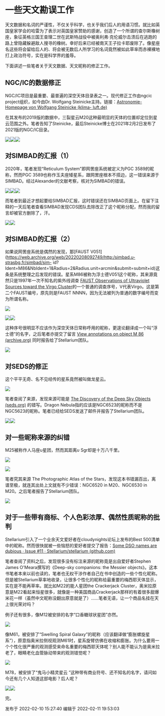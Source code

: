 # 一些天文勘误工作

天文数据和名词的严谨性，不仅关乎科学，也关乎我们后人的用语习惯。就比如英国皇家学会的哈雷为了表示对英国皇家赞助的感谢，创造了一个所谓的查尔斯橡树座，象征英格兰国王查理二世在武斯特战役中被奥利弗·克伦威尔击溃后在逃跑的路上曾隐藏躲避敌人搜寻的橡树。幸好后来已经被南天王子拉卡耶废除了。像星座名这些将会留给后人的、将会被无数后人所学习的名词竟然被如此草率而赤裸裸地打上政治符号，实在是科学界的羞辱。

下面讲述一些笔者关于天文数据、天文昵称的修正工作。

## NGC/IC的数据修正

NGC/IC项目是最重要、最普遍的深空天体目录表之一。现代修正工作由ngcic project组织，如今由Dr. Wolfgang
Steinicke主持。链接：[Astronomie-Homepage von Wolfgang Steinicke (klima-
luft.de)](http://www.klima-luft.de/steinicke/index_e.htm)

在其发布的2019版的数据中，三裂星云M20这种最明显的天体的位置却定位到星云范围之外。笔者告知了Steinicke，最后Steinicke博士在2021年2月2日发布了2021版的NGC/IC目录。

  

![](https://pic3.zhimg.com/v2-6a5190cc839a0c76e72c6ea59fcd3121_720w.png?source=d16d100b)![](https://pic3.zhimg.com/v2-415674b63b9c4e941531fa84f3fe6973_720w.png?source=d16d100b)![](https://pica.zhimg.com/v2-e8b88b6c1c664d28da2a7b1b0c0e2bc4_720w.png?source=d16d100b)

  

## 对SIMBAD的汇报（1）

2020年，笔者发现“Reticulum System”即网罟座系统被定义为PGC 3589的昵称，然而PGC
3589也称作玉夫座矮星系，跟网罟座根本不搭边，这一错误来源于SIMBAD。经过Alexander的文献考察，核对为SIMBAD的错误。

![](https://pic1.zhimg.com/v2-63b55c69e38aa372c9838584861d5a04_720w.jpg?source=d16d100b)![](https://pic1.zhimg.com/v2-1ef32e494963c251ac0f1c520691bc47_720w.png?source=d16d100b)![](https://pic1.zhimg.com/v2-76398297727ea5780e93a931e17161a5_720w.jpg?source=d16d100b)

而笔者到最近才想起要给SIMBAD汇报，这时错误还在SIMBAD页面上。在留下注释的一天后笔者查看SIMBAD发现CDS团队去除改正了这个昵称分配，然而我的留言却被官方删除了，汗。

![](https://pic3.zhimg.com/v2-c443e40bab7d8f7efb0db650e0d21874_720w.jpg?source=d16d100b)![](https://pic1.zhimg.com/v2-273881228d33ef47d820f14076fd8aa5_720w.jpg?source=d16d100b)

## 对SIMBAD的汇报（2）

如果说网罟座系统是偶然的发现，那[FAUST
V051](https://web.archive.org/web/20220208092749/http:/simbad.u-strasbg.fr/simbad/sim-
id?Ident=M86&NbIdent=1&Radius=2&Radius.unit=arcmin&submit=submit+id)这条是系统整理之后发现的错误。星系M86被称为浮士德V051这个昵称，其来源竟然只是1997年一次不知名的紫外线调查
[FAUST Observations of Ultraviolet Sources toward the Virgo
Cluster](https://iopscience.iop.org/article/10.1086/313007)的一个普通的调查序号，V代表Virgo。这是第二个FAUST编号，原先则是FAUST
NNNN，因为无法被列为普通的数字编号而变为所谓名称。

![](https://pic3.zhimg.com/v2-2f843ce0eccc03165d39331671f71c96_720w.png?source=d16d100b)

  

![](https://pic2.zhimg.com/v2-38c85999fec7f780cb18746c5779d0ae_720w.jpg?source=d16d100b)![](https://pic2.zhimg.com/v2-94434328f22561e57ccb1afb42ea68a3_720w.png?source=d16d100b)

这种序号很明显不应该作为深空天体日常称呼用的昵称，更遑论翻译成一个叫“浮士德”的名字，之后笔者亦提交了留言 [View annotations on
object M 86
(archive.org)](https://web.archive.org/web/20220208094050/http:/cdsannotations.u-strasbg.fr/annotations/simbadObject/1934764?annotationId=6679)
同时报告给了Stellarium团队。

![](https://pic1.zhimg.com/v2-b52ed352061e3653974a24190ddd765e_720w.jpg?source=d16d100b)

## 对SEDS的修正

这个平平无奇、名不见经传的星系竟然被叫做龙星云。

![](https://pica.zhimg.com/v2-0cd2aaede0270020d96f9d57e4bb1c66_720w.png?source=d16d100b)

笔者查阅了来源，发现来源可能是 [The Discovery of the Deep Sky Objects
(seds.org)](https://www.messier.seds.org/xtra/supp/d-names.html) 的错写。Dragon
Nebula指的应该是NGC6523的昵称而不是NGC5623的昵称。笔者已经给SEDS发送了邮件并报告了Stellarium团队。

![](https://pica.zhimg.com/v2-d4a6120631d937805f7c216b9a35b914_720w.jpg?source=d16d100b)![](https://pic3.zhimg.com/v2-454ecde5fe8143abc80e9577a454c49d_720w.png?source=d16d100b)

## 对一些昵称来源的纠错

M25被称作人马座υ星团，然而其距离υ Sgr却是十万八千里。

![](https://pic1.zhimg.com/v2-54e3c198dfc393452f9888305b8dd94a_720w.png?source=d16d100b)

  

![](https://pic1.zhimg.com/v2-16b5c1de95a8ffe654aa827a06884c32_720w.png?source=d16d100b)

笔者究其来源 The Photographic Atlas of the
Stars，发现这本书错漏百出，离谱至极，就连其出处上文就有不少错误：NGC6520 in M20、NGC6530 in
M20。之后笔者报告了Stellarium团队。

![](https://pic2.zhimg.com/v2-95f39c7952bfa13bd9c17ff01c17f4bb_720w.png?source=d16d100b)

  

## 对于一些带有商标、个人色彩浓厚、偶然性质昵称的批判

Stellarium引入了一个业余天文爱好者在cloudynights论坛上发布的Best
500清单中的昵称。然而很快就被一些恼怒的爱好者提交了报告：[Some DSO names are dubious · Issue #11 ·
Stellarium/stellarium
(github.com)](https://github.com/Stellarium/stellarium/issues/11)

笔者查阅了资料之后，发现很多没有标注来源的昵称竟是出自爱好者Stephen James O'Meara撰写的《Deep-sky companions:
the Messier
objects》。这本书笔者本来以前也读的，笔者也无权干涉作者自己在书中创造的一些个性化昵称。但是被Stellarium草率地收录，让很多个性化的昵称给最重要的梅西耶天体显示，实在是不能再草率。就比如M22的能人星团the
Crackerjack
Cluster，奥米拉原意是M22看起来恒星很多，就像是一种美国商品Crackerjack那样的有着很多甜爆米花一样（虽然中文昵称没翻出原意就是了）……笔者无语，让一个商品名挂在天上很光荣对吗？

例子还有很多，像M12被安排的名字“口香糖球状星团”亦然。

![](https://pic1.zhimg.com/v2-ce58b3450d5eb0f3a363fab3d0c26821_720w.png?source=d16d100b)

像M61，被安排了“Swelling Spiral
Galaxy”的昵称（应该翻译做“膨胀螺旋星系”），原意指奥米拉侧视观测M61时，星系旋臂仿佛在收缩和膨胀。为什么要用一个个性化很严重的观测感受来命名重要的梅西耶天体呢？别人能不能认为是奥米拉老了，眼睛老化血管脉动带来的观测错觉呢？

![](https://pic2.zhimg.com/v2-4197b18a05b3facb03107059cd046679_720w.png?source=d16d100b)

M78，被安排了“鬼马小精灵星云 ”这种带有商业符号、还不知名的名字，请问如今还有几个人知道这部电影？后人呢？

![](https://pic3.zhimg.com/v2-be204f52782bd75f2d6e980ff5c65086_720w.png?source=d16d100b)![](https://pic1.zhimg.com/v2-4562bcf7d8fb0df6c080e13838d94761_720w.png?source=d16d100b)

完。

发布于 2022-02-10 15:27:40 编辑于 2022-02-11 19:53:03

